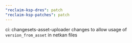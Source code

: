 ```yaml
---
"reclaim-ksp-dres": patch
"reclaim-ksp-patches": patch
---
```


ci: changesets-asset-uploader changes to allow usage of `version_from_asset` in netkan files

